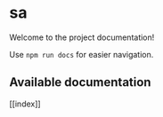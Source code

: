 # sa

Welcome to the project documentation!

Use `npm run docs` for easier navigation.

## Available documentation

[[index]]
